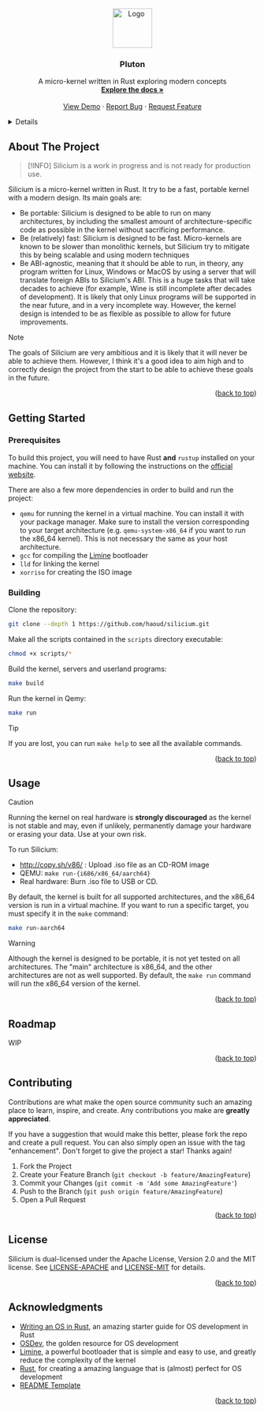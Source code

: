 <!-- Improved compatibility of back to top link: See: https://github.com/othneildrew/Best-README-Template/pull/73 -->
<a name="readme-top"></a>
<!--
*** Thanks for checking out the Best-README-Template. If you have a suggestion
*** that would make this better, please fork the repo and create a pull request
*** or simply open an issue with the tag "enhancement".
*** Don't forget to give the project a star!
*** Thanks again! Now go create something AMAZING! :D
-->

<!-- PROJECT LOGO -->
<br />
<div align="center">
  <a href="https://github.com/haoud/silicium">
    <img src="images/logo.png" alt="Logo" width="80" height="80">
  </a>

<h3 align="center">Pluton</h3>

  <p align="center">
    A micro-kernel written in Rust exploring modern concepts
    <br />
    <a href="https://github.com/haoud/silicium"><strong>Explore the docs »</strong></a>
    <br />
    <br />
    <a href="https://github.com/haoud/silicium">View Demo</a>
    ·
    <a href="https://github.com/haoud/silicium/issues">Report Bug</a>
    ·
    <a href="https://github.com/haoud/silicium/issues">Request Feature</a>
  </p>
</div>

<!-- TABLE OF CONTENTS -->
<details>
  fsummary>Table of Contents</summary>
  <ol>
    <li>
      <a href="#about-the-project">About The Project</a>
    </li>
    <li>
      <a href="#getting-started">Getting Started</a>
      <ul>
        <li><a href="#prerequisites">Prerequisites</a></li>
        <li><a href="#building">Building</a></li>
      </ul>
    </li>
    <li><a href="#usage">Usage</a></li>
    <li><a href="#roadmap">Roadmap</a></li>
    <li><a href="#contributing">Contributing</a></li>
    <li><a href="#license">License</a></li>
    <li><a href="#acknowledgments">Acknowledgments</a></li>
  </ol>
</details>

<!-- ABOUT THE PROJECT -->
## About The Project

> [!INFO]
> Silicium is a work in progress and is not ready for production use.

Silicium is a micro-kernel written in Rust. It try to be a fast, portable kernel with a modern design. Its main goals are:
 - Be portable: Silicium is designed to be able to run on many architectures, by including the smallest 
 amount of architecture-specific code as possible in the kernel without sacrificing performance.
 - Be (relatively) fast: Silicium is designed to be fast. Micro-kernels are known to be slower than monolithic kernels,
 but Silicium try to mitigate this by being scalable and using modern techniques
 - Be ABI-agnostic, meaning that it should be able to run, in theory, any program written for Linux, Windows or MacOS by using a server that will translate foreign ABIs to Silicium's ABI. This is a huge tasks that will take decades to achieve (for example, Wine is still incomplete after decades of development). It is likely that only Linux programs will be supported in the near future, and in a very incomplete way. However, the kernel design is intended to be as flexible as possible to allow for future improvements.

> [!NOTE]
> The goals of Silicium are very ambitious and it is likely that it will never be able to achieve them. However, I think it's a good idea to aim high and to correctly design the project from the start to be able to achieve these goals in the future.

<p align="right">(<a href="#readme-top">back to top</a>)</p>

<!-- GETTING STARTED -->
## Getting Started

### Prerequisites

To build this project, you will need to have Rust **and** `rustup` installed on your machine. You can install it by following the instructions on the [official website](https://www.rust-lang.org/tools/install).

There are also a few more dependencies in order to build and run the project:
- `qemu` for running the kernel in a virtual machine. You can install it with your package manager. Make sure to install the version corresponding to your target architecture (e.g. `qemu-system-x86_64` if you want to run the x86_64 kernel). This is not necessary the same as your host architecture.
- `gcc` for compiling the [Limine](https://github.com/limine-bootloader/limine) bootloader
- `lld` for linking the kernel
- `xorriso` for creating the ISO image

### Building

Clone the repository:
```sh
git clone --depth 1 https://github.com/haoud/silicium.git
```
Make all the scripts contained in the `scripts` directory executable:
```sh
chmod +x scripts/*
```
Build the kernel, servers and userland programs:
```sh
make build
```
Run the kernel in Qemy:
```sh
make run
```

> [!TIP]
> If you are lost, you can run `make help` to see all the available commands.

<p align="right">(<a href="#readme-top">back to top</a>)</p>


<!-- USAGE EXAMPLES -->
## Usage

> [!CAUTION]
> Running the kernel on real hardware is **strongly discouraged** as the kernel is not stable and may, even if unlikely, permanently damage your hardware or erasing your data. Use at your own risk.

To run Silicium:
  * http://copy.sh/v86/ : Upload .iso file as an CD-ROM image
  * QEMU: `make run-{i686/x86_64/aarch64}`
  * Real hardware: Burn .iso file to USB or CD.

By default, the kernel is built for all supported architectures, and the x86_64 version is run in a virtual machine.
If you want to run a specific target, you must specify it in the `make` command:
```sh
make run-aarch64
```

> [!WARNING]
> Although the kernel is designed to be portable, it is not yet tested on all architectures. The "main" architecture is x86_64, and the other architectures are not as well supported. By default, the `make run` command will run the x86_64 version of the kernel.

<p align="right">(<a href="#readme-top">back to top</a>)</p>

<!-- ROADMAP -->
## Roadmap

WIP

<p align="right">(<a href="#readme-top">back to top</a>)</p>

<!-- CONTRIBUTING -->
## Contributing

Contributions are what make the open source community such an amazing place to learn, inspire, and create. Any contributions you make are **greatly appreciated**.

If you have a suggestion that would make this better, please fork the repo and create a pull request. You can also simply open an issue with the tag "enhancement".
Don't forget to give the project a star! Thanks again!

1. Fork the Project
2. Create your Feature Branch (`git checkout -b feature/AmazingFeature`)
3. Commit your Changes (`git commit -m 'Add some AmazingFeature'`)
4. Push to the Branch (`git push origin feature/AmazingFeature`)
5. Open a Pull Request

<p align="right">(<a href="#readme-top">back to top</a>)</p>

<!-- LICENSE -->
## License

Silicium is dual-licensed under the Apache License, Version 2.0 and the MIT license.
See [LICENSE-APACHE](LICENSE-APACHE) and [LICENSE-MIT](LICENSE-MIT) for details.

<p align="right">(<a href="#readme-top">back to top</a>)</p>

<!-- ACKNOWLEDGMENTS -->
## Acknowledgments

* [Writing an OS in Rust](https://os.phil-opp.com/), an amazing starter guide for OS development in Rust
* [OSDev](https://wiki.osdev.org/Main_Page), the golden resource for OS development
* [Limine](https://github.com/limine-bootloader/limine), a powerful bootloader that is simple and easy to use, and greatly reduce the complexity of the kernel
* [Rust](https://www.rust-lang.org/), for creating a amazing language that is (almost) perfect for OS development
* [README Template](https://github.com/othneildrew/Best-README-Template/blob/master/README.md)

<p align="right">(<a href="#readme-top">back to top</a>)</p>
